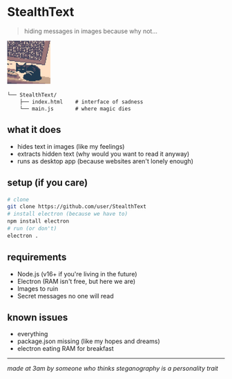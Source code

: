 # StealthText
> hiding messages in images because why not...

<img src="cat.gif" width="100" height="100" alt="tired frog hiding from society">

```
└── StealthText/
    ├── index.html    # interface of sadness
    └── main.js       # where magic dies
```

## what it does
* hides text in images (like my feelings)
* extracts hidden text (why would you want to read it anyway)
* runs as desktop app (because websites aren't lonely enough)

## setup (if you care)
```bash
# clone
git clone https://github.com/user/StealthText
# install electron (because we have to)
npm install electron
# run (or don't)
electron .
```

## requirements
- Node.js (v16+ if you're living in the future)
- Electron (RAM isn't free, but here we are)
- Images to ruin
- Secret messages no one will read

## known issues
- everything
- package.json missing (like my hopes and dreams)
- electron eating RAM for breakfast

---
*made at 3am by someone who thinks steganography is a personality trait*
